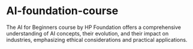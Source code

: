 # AI-foundation-course
The AI for Beginners course by HP Foundation offers a comprehensive understanding of AI concepts, their evolution, and their impact on industries, emphasizing ethical considerations and practical applications.
